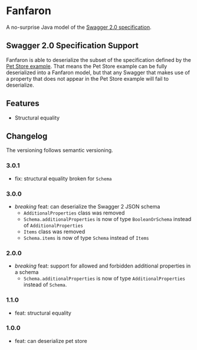 # Fanfaron

A no-surprise Java model of the [Swagger 2.0 specification](https://github.com/swagger-api/swagger-spec/blob/master/versions/2.0.md).

## Swagger 2.0 Specification Support

Fanfaron is able to deserialize the subset of the specification defined by the [Pet Store example](http://petstore.swagger.io/v2/swagger.json).
That means the Pet Store example can be fully deserialized into a Fanfaron model, but that any Swagger that makes use
of a property that does not appear in the Pet Store example will fail to deserialize.

## Features

- Structural equality

## Changelog

The versioning follows semantic versioning.

### 3.0.1

- fix: structural equality broken for `Schema`

### 3.0.0

- *breaking* feat: can deserialize the Swagger 2 JSON schema
  - `AdditionalProperties` class was removed
  - `Schema.additionalProperties` is now of type `BooleanOrSchema` instead of `AdditionalProperties`
  - `Items` class was removed
  - `Schema.items` is now of type `Schema` instead of `Items`

### 2.0.0

- *breaking* feat: support for allowed and forbidden additional properties in a schema
  - `Schema.additionalProperties` is now of type `AdditionalProperties` instead of `Schema`.

### 1.1.0

- feat: structural equality

### 1.0.0

- feat: can deserialize pet store
